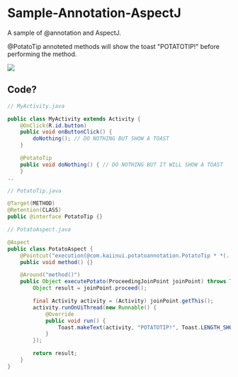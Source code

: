 Sample-Annotation-AspectJ
=========================

A sample of @annotation and AspectJ.

@PotatoTip annoteted methods will show the toast "POTATOTIP!" before performing the method.

![](https://dl.dropboxusercontent.com/u/7817937/_github/potatotip.gif)

Code?
---

```java
// MyActivity.java

public class MyActivity extends Activity {
    @OnClick(R.id.button)
    public void onButtonClick() {
        doNothing(); // DO NOTHING BUT SHOW A TOAST
    }

    @PotatoTip
    public void doNothing() { // DO NOTHING BUT IT WILL SHOW A TOAST
    }
..
```

```java
// PotatoTip.java

@Target(METHOD)
@Retention(CLASS)
public @interface PotatoTip {}
```

```java
// PotatoAspect.java

@Aspect
public class PotatoAspect {
    @Pointcut("execution(@com.kaiinui.potatoannotation.PotatoTip * *(..))")
    public void method() {}

    @Around("method()")
    public Object executePotato(ProceedingJoinPoint joinPoint) throws Throwable {
        Object result = joinPoint.proceed();

        final Activity activity = (Activity) joinPoint.getThis();
        activity.runOnUiThread(new Runnable() {
            @Override
            public void run() {
                Toast.makeText(activity, "POTATOTIP!", Toast.LENGTH_SHORT).show();
            }
        });

        return result;
    }
}
```

